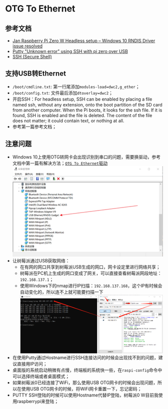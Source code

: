 # OTG To Ethernet

## 参考文档

* [Jan Raspberry Pi Zero W Headless setup – Windows 10 RNDIS Driver issue resolved](https://www.factoryforward.com/pi-zero-w-headless-setup-windows10-rndis-driver-issue-resolved/)
* [Putty "Unknown error" using SSH with pi zero over USB](https://www.raspberrypi.org/forums/viewtopic.php?t=215520)
* [SSH (Secure Shell)](https://github.com/raspberrypi/documentation/blob/master/remote-access/ssh/README.md)

## 支持USB转Ethernet

* `/boot/cmdline.txt`: 第一行尾添加`modules-load=dwc2,g_ether`；
* `/boot/config.txt`: 文件最后添加`dtoverlay=dwc2`；
* 开启SSH：For headless setup, SSH can be enabled by placing a file named ssh, without any extension, onto the boot partition of the SD card from another computer. When the Pi boots, it looks for the ssh file. If it is found, SSH is enabled and the file is deleted. The content of the file does not matter; it could contain text, or nothing at all.
* 参考第一篇参考文档；

## 注意问题

* Windows 10上使用OTG转网卡会出现识别到串口的问题，需要换驱动，参考文档中第一篇有解决方法；[`OTG To Ethernet`驱动](refers/mod-duo-rndis.zip)  
  ![./images/Zenmap_Scan_RPI_USB_OTG_NIC.png](./images/Zenmap_Scan_RPI_USB_OTG_NIC.png)
* 让树莓派通过USB获取网络：
  * 在有网的网口共享到树莓派USB生成的网口，网卡设定里进行网络共享；
  * 树莓派在PC机上生成的网口变成了网关，可以直接查看树莓派网段地址：`192.168.137.1`；
  * 使用Windows下的nmap进行IP扫描：`192.168.137.168`，这个IP有时候会自动变化的，所以连不上就可能要扫描一下  
    ![./images/Zenmap_Scan_RPI_USB_OTG_IP.png](./images/Zenmap_Scan_RPI_USB_OTG_IP.png)
* 在使用Putty通过Hostname进行SSH连接访问的时候会出现找不到的问题，建议直接用IP访问；
* 桌面版的系统启动稍微有点慢，终端板的系统快一些，在`raspi-config`命令中可以选择终端或者桌面模式；
* 如果树莓派0已经连接了WiFi，那么使用USB OTG网卡的时候会出现问题，所以在使用USB OTG网卡的时候，将WiFi网卡重置一下，忘记密码；
* PUTTY SSH登陆的时候可以使用Hostname代替IP登陆，树莓派0 W目前我使用raspberrypi来登陆；